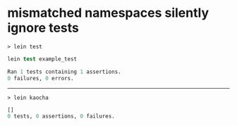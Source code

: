 # mismatched namespaces silently ignore tests

```
> lein test
```

```clojure
lein test example_test

Ran 1 tests containing 1 assertions.
0 failures, 0 errors.
```

---

```
> lein kaocha
```

```clojure
[]
0 tests, 0 assertions, 0 failures.
```
